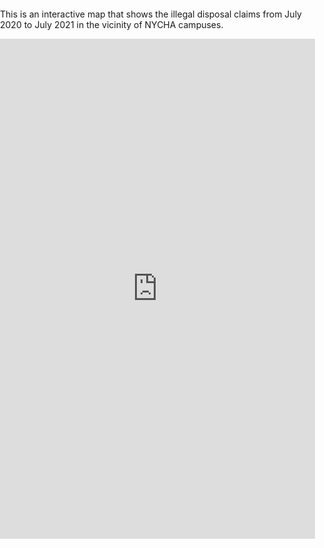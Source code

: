 This is an interactive map that shows the illegal disposal claims from July 2020 to July 2021 in the vicinity of NYCHA campuses.

<body style="margin:0px;padding:0px;overflow:hidden">
    <iframe src="https://shen-dot-xin.github.io/NYCHA-Illegal-Dumping/test.html" frameborder="0" height="800" width="100%"></iframe>
</body>
